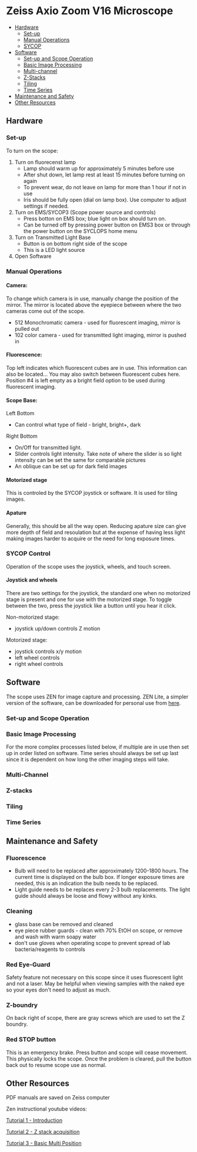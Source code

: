 # Zeiss Axio Zoom V16 Microscope

- [Hardware](#hardware)
  - [Set-up](#set-up)
  - [Manual Operations](#manual-operations)
  - [SYCOP](#sycop-control)
- [Software](#software)
  - [Set-up and Scope Operation](#set-up-and-scope-operation)
  - [Basic Image Processing](#basic-image-processing)
  - [Multi-channel](#multi-channel)
  - [Z-Stacks](#z-stacks)
  - [Tiling](#tiling)
  - [Time Series](#time-series)
- [Maintenance and Safety](#maintenance)
- [Other Resources](#other-resources)


## Hardware
 
### Set-up
To turn on the scope:
1. Turn on fluorecenst lamp
    - Lamp should warm up for approximately 5 minutes before use
    - After shut down, let lamp rest at least 15 minutes before turning on again
    - To prevent wear, do not leave on lamp for more than 1 hour if not in use
    - Iris should be fully open (dial on lamp box). Use computer to adjust settings if needed. 
1. Turn on EMS/SYCOP3 (Scope power source and controls)
    - Press botton on EMS box; blue light on box should turn on.
    - Can be turned off by pressing power button on EMS3 box or through the power button on the SYCLOPS home menu
1. Turn on Transmitted Light Base
    - Button is on bottom right side of the scope
    - This is a LED light source
1. Open Software
 
### Manual Operations
 
#### Camera:
 
 To change which camera is in use, manually change the position of the mirror. The mirror is located above the eyepiece between where the two cameras come out of the scope.
  - 512 Monochromatic camera - used for fluorescent imaging, mirror is pulled out
  - 102 color camera - used for transmitted light imaging, mirror is pushed in
  
#### Fluorescence:
Top left indicates which fluorescent cubes are in use. This information can also be located...
You may also switch between fluorescent cubes here. Position #4 is left empty as a bright field option to be used during fluorescent imaging.
  
#### Scope Base:
Left Bottom
  - Can control what type of field - bright, bright+, dark 
  
  
Right Bottom
  - On/Off for transmitted light.
  - Slider controls light intensity. Take note of where the slider is so light intensity can be set the same for comparable pictures
  - An oblique can be set up for dark field images
  
#### Motorized stage
This is controled by the SYCOP joystick or software. It is used for tiling images.

#### Apature
Generally, this should be all the way open. Reducing apature size can give more depth of field and resoulation but at the expense of having less light making images harder to acquire or the need for long exposure times.

### SYCOP Control
Operation of the scope uses the joystick, wheels, and touch screen.

#### Joystick and wheels
There are two settings for the joystick, the standard one when no motorized stage is present and one for use with the motorized stage. To toggle between the two, press the joystick like a button until you hear it click.

Non-motorized stage:
- joystick up/down controls Z motion

Motorized stage:
- joystick controls x/y motion
- left wheel controls
- right wheel controls
 
## Software
The scope uses ZEN for image capture and processing. 
ZEN Lite, a simpler version of the software, can be downloaded for personal use from [here](https://www.zeiss.com/microscopy/us/products/microscope-software/zen-lite.html). 
 
### Set-up and Scope Operation
 
### Basic Image Processing
 
For the more complex processes listed below, if multiple are in use then set up in order listed on software. Time series should always be set up last since it is dependent on how long the other imaging steps will take. 
 
### Multi-Channel
 
### Z-stacks
 
### Tiling
 
### Time Series
 
 
## Maintenance and Safety
 
### Fluorescence
- Bulb will need to be replaced after approximately 1200-1800 hours. The current time is displayed on the bulb box. If longer exposure times are needed, this is an indication the bulb needs to be replaced.
- Light guide needs to be replaces every 2-3 bulb replacements. The light guide should always be loose and flowy without any kinks. 
 
### Cleaning
 - glass base can be removed and cleaned
 - eye piece rubber guards - clean with 70% EtOH on scope, or remove and wash with warm soapy water
 - don't use gloves when operating scope to prevent spread of lab bacteria/reagents to controls
  
### Red Eye-Guard
Safety feature not necessary on this scope since it uses fluorescent light and not a laser. May be helpful when viewing samples with the naked eye so your eyes don't need to adjust as much.
 
### Z-boundry
On back right of scope, there are gray screws which are used to set the Z boundry.

### Red STOP button
This is an emergency brake. Press button and scope will cease movement. This physically locks the scope. Once the problem is cleared, pull the button back out to resume scope use as normal.
 
## Other Resources
PDF manuals are saved on Zeiss computer
 
Zen instructional youtube videos:
 
[Tutorial 1 - Introduction](https://www.youtube.com/watch?v=Y_DsaVCpzOI)
 
[Tutorial 2 - Z stack acquisition](https://www.youtube.com/watch?v=y4MvWfaj5Ug)
 
[Tutorial 3 - Basic Multi Position](https://www.youtube.com/watch?v=uXSibqYYUNU)
 
 
 

